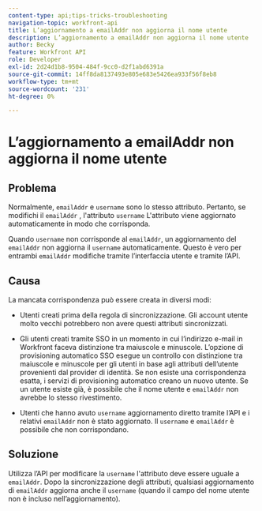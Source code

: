 ```yaml
---
content-type: api;tips-tricks-troubleshooting
navigation-topic: workfront-api
title: L’aggiornamento a emailAddr non aggiorna il nome utente
description: L’aggiornamento a emailAddr non aggiorna il nome utente
author: Becky
feature: Workfront API
role: Developer
exl-id: 2d24d1b8-9504-484f-9cc0-d2f1abd6391a
source-git-commit: 14ff8da8137493e805e683e5426ea933f56f8eb8
workflow-type: tm+mt
source-wordcount: '231'
ht-degree: 0%

---
```



# L’aggiornamento a emailAddr non aggiorna il nome utente

## Problema

Normalmente, `emailAddr` e `username` sono lo stesso attributo. Pertanto, se modifichi il `emailAddr` , l&#39;attributo `username` L&#39;attributo viene aggiornato automaticamente in modo che corrisponda.

Quando `username` non corrisponde al `emailAddr`, un aggiornamento del `emailAddr` non aggiorna il `username` automaticamente. Questo è vero per entrambi `emailAddr` modifiche tramite l’interfaccia utente e tramite l’API.

## Causa

La mancata corrispondenza può essere creata in diversi modi:

* Utenti creati prima della regola di sincronizzazione. Gli account utente molto vecchi potrebbero non avere questi attributi sincronizzati.

* Gli utenti creati tramite SSO in un momento in cui l’indirizzo e-mail in Workfront faceva distinzione tra maiuscole e minuscole. L’opzione di provisioning automatico SSO esegue un controllo con distinzione tra maiuscole e minuscole per gli utenti in base agli attributi dell’utente provenienti dal provider di identità. Se non esiste una corrispondenza esatta, i servizi di provisioning automatico creano un nuovo utente. Se un utente esiste già, è possibile che il nome utente e `emailAddr` non avrebbe lo stesso rivestimento.

* Utenti che hanno avuto `username` aggiornamento diretto tramite l’API e i relativi `emailAddr` non è stato aggiornato. Il `username` e `emailAddr` è possibile che non corrispondano.

## Soluzione

Utilizza l’API per modificare la `username` l&#39;attributo deve essere uguale a `emailAddr`. Dopo la sincronizzazione degli attributi, qualsiasi aggiornamento di `emailAddr` aggiorna anche il `username` (quando il campo del nome utente non è incluso nell’aggiornamento).
